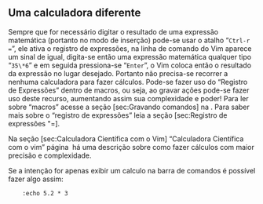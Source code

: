 Uma calculadora diferente
-------------------------

Sempre que for necessário digitar o resultado de uma expressão
matemática (portanto no modo de inserção) pode-se usar o atalho
“`Ctrl-r =`”, ele ativa o registro de expressões, na linha de
comando do Vim aparece um sinal de igual, digita-se então uma expressão
matemática qualquer tipo “`35\*6`” e em seguida pressiona-se
“`Enter`”, o Vim coloca então o resultado da expressão no
lugar desejado. Portanto não precisa-se recorrer a nenhuma calculadora
para fazer cálculos. Pode-se fazer uso do “Registro de Expressões”
dentro de macros, ou seja, ao gravar ações pode-se fazer uso deste
recurso, aumentando assim sua complexidade e poder! Para ler sobre
“macros” acesse a seção [sec:Gravando comandos] na . Para saber mais
sobre o “registro de expressões” leia a seção [sec:Registro de
expressões "=].

Na seção [sec:Calculadora Científica com o Vim] “Calculadora Científica
com o vim” página  há uma descrição sobre como fazer cálculos com maior
precisão e complexidade.

Se a intenção for apenas exibir um calculo na barra de comandos é
possível fazer algo assim:

        :echo 5.2 * 3


